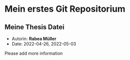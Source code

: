 # Mein erstes Git Repositorium
## Meine Thesis Datei

- Autorin: **Rabea Müller** 
- Date: 2022-04-26, 2022-05-03

Please add more information
